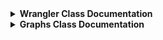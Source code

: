 <details>
<summary><strong>Wrangler Class Documentation</strong></summary>

The <strong>Wrangler</strong> class is a custom extension of the <strong>pd.DataFrame</strong> class with additional functionalities for data preprocessing and analysis.

<details><summary><strong>Class Attributes</strong></summary>

- <strong>_metadata</strong>: List of metadata attributes preserved in the class.

- <strong>_constructor</strong>

  - Description: This property returns a constructor for the class. The constructor is a function that can create a new instance of the class.

  - Returns:
    - Function: A constructor function.
</details>

<details>
<summary><strong>Methods</strong></summary>

### Initialization

- <strong>__init__(self, *args, **kwargs)</strong>:
  
  - Description: Initializes the <strong>`Wrangler`</strong> object, with an optional `my_attr` attribute.

### Data Preprocessing

- **`strip_dataframe(self)`**

  - Description: This method strips leading and trailing white spaces from both the DataFrame columns and the values within those columns.

  - Note: This method modifies the DataFrame in place.
    
- **`normalize(self, col)`**

  - Description: This method performs normalization on a numerical column in the DataFrame.

  - Parameters:
    - `col`: String: The name of the numerical column to be normalized.

  - Note: This method modifies the DataFrame in place by replacing the values in the specified numerical column with their normalized counterparts.
       
- **`complete_imputation(self)`**

  - Description: This method performs imputation on the entire DataFrame, filling missing values regardless of datatype. Numerical columns are imputed with the mean of the column, while categorical columns are imputed with the mode of the column.

  - Note: This method modifies the DataFrame in place.
    
- **`remove_outlier_iqr(self, column)`**

  - Description: This method uses the Interquartile Range (IQR) method to identify and remove outliers from a numerical column in the DataFrame.

  - Parameters:
    - `column`: String: The name of the numerical column from which outliers are to be removed.

  - Note: This method modifies the DataFrame in place.
    
- **`outlier_limits_iqr(self, column)`**

  - Description: This method produces the upper and lower bound rows of a DataFrame using the Interquartile Range (IQR) method based on a given column.

  - Parameters:
    - `column`: String: The name of the numerical column used to calculate outliers.

  - Returns:
    - DataFrame: Rows of the DataFrame where values are considered outliers based on the IQR method. 
    
- **`show_outlier_rows(self)`**

  - Description: This method displays all rows in the DataFrame that contain outliers using the Interquartile Range (IQR) method.

  - Note: Outliers are determined separately for each numerical column in the DataFrame.

- **`category_datatype(self)`**

  - Description: This method type casts columns with an object datatype into a category datatype.

  - Note: This method modifies the DataFrame in place.
    
- **`turn_null(self, val)`**

  - Description: This method replaces values in a DataFrame that represent an unknown value but are not recorded as null (e.g., '-', '?', '*') with NaN.

  - Parameters:
    - `val`: The value to be replaced with NaN.

  - Note: This method modifies the DataFrame in place.

- **`null_percent(self)`**

  - Description: Outputs the percentage of null values in each column of the DataFrame.

- **`drop_null_by_percent(self, percent)`**

  - Description: Drops columns in a DataFrame that have a percentage of null values greater than or equal to the specified threshold.

  - Parameters:
    - `percent`: Float: The percentage threshold above which columns will be dropped. Expressed as a value between 0 and 100.

  - Note: This method modifies the DataFrame in place.
      
- **`bool_datatype(self, column, true_value, false_value)`**

  - Description: This method type casts an object datatype into a boolean datatype based on specified true and false values.

  - Parameters:
    - `column` (str): The name of the column in the DataFrame.
    - `true_value`: The value in the column to be considered as True.
    - `false_value`: The value in the column to be considered as False.

  - **Note**: This method modifies the DataFrame in place.

### Data Analysis

- **`dataframe_analysis(self)`**:
  
  - Description: Provides descriptive statistics, checks for null values, and duplicated rows.
    
- **`identify_columns(self)`**:
  
  - Description: Identifies numerical and categorical columns.
    
- **`column_analysis(self)`**

  - Description: This method identifies and analyzes columns in the DataFrame, categorizing them into numerical and categorical columns, and provides additional insights such as high cardinality categorical columns and numerical columns treated as categorical.

  - Returns:
    - `category_columns`: List of Strings: Names of categorical columns.
    - `numerical_columns`: List of Strings: Names of purely numerical columns.
    - `category_with_hi_cardinality`: List of Strings: Names of categorical columns with high cardinality.
    
  - Note: High cardinality is defined as having more than 50 unique values.
  
- **`categorical_column_summary(self, column_name, plot=False)`**

  - Description: This method provides a summary of a categorical column in the DataFrame.

  - Parameters:
    - `column_name`: String: The name of the categorical column to summarize.
    - `plot`: Boolean (default: False): If True, a count plot of the categorical column will be displayed.

  - Note: This method prints the count and percentage ratio of each category in the specified categorical column.
      
- **`numerical_column_summary(self, column, plot=False)`**

  - Description: This method provides a summary of a numerical column in the DataFrame.

  - Parameters:
    - `column`: String: The name of the numerical column to summarize.
    - `plot`: Boolean (default: False): If True, a histogram of the numerical column will be displayed along with the summary statistics.

  - Note: This method prints the summary statistics including count, mean, standard deviation, minimum, 5th, 10th, 20th, 30th, 40th, 50th (median), 60th, 70th, 80th, 90th, 95th, and 99th percentiles.

  
- **`target_cross_analysis_cat(self, target, cat_col)`**

  - Description: This method cross-examines the relationship between a target column (numerical) and a categorical column.

  - Parameters:
    - `target`: String: The name of the numerical target column.
    - `cat_col`: String: The name of the categorical column.

  - Note: This method prints the mean of the target column grouped by the categories in the specified categorical column.
       
- **`target_cross_analysis_num(self, target, num_col)`**

  - Description: This method cross-examines the relationship between a target column and a numerical column, regardless of the datatype of the target column.

  - Parameters:
    - `target`: String: The name of the target column.
    - `num_col`: String: The name of the numerical column.

- **`counter(self, column)`**

  - Description: This method prints a dictionary containing the unique values of a specified column along with the number of occurrences of each value.

  - Parameter(s):
    - `column`: String: The name of the column for which unique values and their occurrences are counted.
</details>
</details>

<details>
<summary><strong>Graphs Class Documentation</strong></summary>

The `Graphs` class provides a variety of methods for visualizing data using seaborn and matplotlib libraries. This class is designed to facilitate the creation of different types of plots for exploratory data analysis.

## Class Initialization

### Constructor

- **`__init__(self, df, style='ggplot')`**:

  - Description: Initializes the `Graphs` object,
  - Parameters:
    - `df`: Pandas DataFrame: The dataset to be visualized.
    - `style`: String (optional): The style of the plots. Default is 'ggplot'.

## Visualization Methods

### Single Visualization Graphs

- **`histogram(self, column)`**:

  - Description: Generates a histogram plot for the specified column.
  - Parameter(s):
    - `column`: String: The name of the column for which the histogram is to be plotted.

- **`categorical_boxplot(self, categorical_column, numerical_column)`**

  - Description: This method generates a seaborn box plot to visualize the distribution of a numerical column (`numerical_column`) grouped by a categorical column (`categorical_column`).

  - Parameter(s):
    - `categorical_column`: String: The name of the categorical column for grouping.
    - `numerical_column`: String: The name of the numerical column to be plotted.


- **`categorical_boxplot_with_hue(self, categorical_column, numerical_column, hue_column)`**

  - Description: This method generates a seaborn box plot to visualize the distribution of a numerical column (`numerical_column`) grouped by a categorical column (`categorical_column`). Additionally, it encodes another categorical column (`hue_column`) by color to represent different groups.

  - Parameter(s):
    - `categorical_column`: String: The name of the categorical column for grouping.
    - `numerical_column`: String: The name of the numerical column to be plotted.
    - `hue_column`: String: The name of the categorical column for color encoding.

- **`categorical_barplot(self, cat_column, num_column, hue_col=None, limit=None)`**

  - Description: This method generates a seaborn bivariate bar plot to visualize the relationship between a categorical column (`cat_column`) and a numerical column (`num_column`). Optionally, it can encode a third categorical column (`hue_col`) by color to represent different groups. Optionally, can also limit the number of group columns shown with the `limit' parameter.

  - Parameter(s):
    - `cat_column`: String: The name of the categorical column.
    - `num_column`: String: The name of the numerical column.
    - `hue_col`: String or None: The name of the categorical column for color encoding (optional).
    - `limit`: Integer or None: The number of group columns to be shown in graph (optional).

- **`scatterplot(self, num_col1, num_col2, hue_col=None)`**

  - Description: This method generates a seaborn scatterplot to visualize the relationship between two numerical columns (`num_col1` and `num_col2`). Optionally, it can encode a third categorical column (`hue_col`) by color to represent different groups.

  - Parameter(s):
    - `num_col1`: String: The name of the first numerical column.
    - `num_col2`: String: The name of the second numerical column.
    - `hue_col`: String or None: The name of the categorical column for color encoding (optional).

- **`jointplot(self, num_col1, num_col2)`**

  - Description: This method creates a seaborn jointplot with a regression line to visualize the relationship between two numerical columns.

  - Parameters:
    - `num_col1`: String: The name of the first numerical column.
    - `num_col2`: String: The name of the second numerical column.

- **`list_heatmap(self, columns)`**

  - Description: This method creates a seaborn heatmap to visualize the correlation matrix between the numerical columns specified in the input list (`columns`).

  - Parameter(s):
    - `columns`: List of strings: The list of numerical column names for which the correlation matrix will be calculated and visualized.

- **`countplot(self, column, hue_col=None, limit=None)`**

  - Description: This method creates a seaborn bar plot to visualize the distribution of values in a single categorical column (`column`). Optionally, it can group the data based on another categorical column (`hue_col`), encoding different groups with different colors. Optionally, can also limit the number of group columns shown with the `limit' parameter.

  - Parameter(s):
    - `column`: String: The name of the categorical column to be plotted.
    - `hue_col`: String or None: The name of the categorical column for grouping (optional).
    - `limit`: Integer or None: The number of group columns to be shown in graph (optional).

- **`lineplot(self, x_column, y_column, hue_column=None, errors=None)`**

  - Description: This method creates a seaborn line plot to visualize the relationship between a numerical column (`y_column`) and a categorical column (`x_column`). Optionally, it can encode another categorical column (`hue_column`) using different colors. Error bars can also be included if desired.
  
  - Parameter(s):
    - `x_column`: String: The name of the categorical column on the x-axis.
    - `y_column`: String: The name of the numerical column on the y-axis.
    - `hue_column`: String or None: The name of the categorical column for color encoding (optional).
    - `errors`: String or None: The type of error bars to include (optional).

- **`pie_chart(self, column)`**

  - Description: This method creates a pie chart to visualize the distribution of categorical data in a specified column. Each category in the column is represented by a wedge in the pie chart, and the size of each wedge corresponds to the proportion of that category in the dataset.
  
  - Parameter(s):
    - `column`: String: The name of the categorical column for which the pie chart will be created.

- **`donut_pie_chart(self, column)`**

  - Description: This method creates a donut pie chart to visualize the distribution of categorical data in a specified column. Each category in the column is represented by a wedge in the pie chart, and the size of each wedge corresponds to the proportion of that category in the dataset.
  
  - Parameter(s):
    - `column`: String: The name of the categorical column for which the donut pie chart will be created.

- **`violinplot(self, cat_col, num_col)`**

  - Description: This method creates a seaborn violin plot to visualize the distribution of numerical data across categories in a categorical column. Each category in the categorical column is represented by a violin plot, showing the distribution of the numerical data within that category.
  
  - Parameter(s):
    - `cat_col`: String: The name of the categorical column.
    - `num_col`: String: The name of the numerical column to be plotted.

- **`violinplot_with_hue(self, cat_col, num_col, hue_col)`**

  - Description: This method creates a seaborn violin plot to visualize the distribution of numerical data across categories in a categorical column, with the data grouped by another categorical column represented by hue. Each category in the primary categorical column is represented by a violin plot, and within each category, the distribution is further differentiated by hue.
  
  - Parameter(s):
    - `cat_col`: String: The name of the primary categorical column.
    - `num_col`: String: The name of the numerical column to be plotted.
    - `hue_col`: String: The name of the categorical column used for grouping and differentiating the data in the violin plot.

- **`circular_barplot(self, cat_col, num_col, bar_color)`**

  - Description: This method creates a circular bar plot to visualize the values of a numerical column across categories in a categorical column. Each category is represented by a bar, and the length of the bar corresponds to the average value of the numerical column for that category. The bars are arranged in a circular manner around the plot, resembling a circular histogram.
  
  - Parameter(s):
    - `cat_col`: String: The name of the categorical column.
    - `num_col`: String: The name of the numerical column.
    - `bar_color`: String: The color palette to be used for the bars in the plot.

- **`race_track_plot(self, cat_col, num_col, bar_color)`**

  - Description: This method creates a race track bar plot to visualize the values of a numerical column across categories in a categorical column. Each category is represented by a bar, and the length of the bar corresponds to the average value of the numerical column for that category. The bars are arranged in a circular manner resembling a race track.
  
  - Parameter(s):
    - `cat_col`: String: The name of the categorical column.
    - `num_col`: String: The name of the numerical column.
    - `bar_color`: String: The color palette to be used for the bars in the plot.

### Interactive Visualization Charts using Plotly library

- **`treemap(self, cat_col, num_col, color_scale)`**

  - Description: This method generates an interactive treemap visualization based on categorical and numerical data. It groups the data by the categorical column, calculates the mean of the numerical column for each category, and visualizes the result as a treemap. Each category is represented by a rectangle, with the area of the rectangle proportional to the average value of the numerical column for that category. The color of the rectangles is determined by the values of the numerical column, using a specified color scale.
  
  - Parameter(s):
    - `cat_col`: String: The name of the categorical column.
    - `num_col`: String: The name of the numerical column.
    - `color_scale`: String: The color palette for the treemap bars.

- **`percentage_pie_chart(self, cat_col, num_col, bar_col)`**

  - Description: This method generates an interactive pie chart visualization representing the percentage distribution of numerical data across categories in a categorical column. It calculates the mean of the numerical column for each category, rounds the values to two decimal places, and then sorts the categories based on these values. Each category is represented in the pie chart, with the size of each slice proportional to the percentage of the total numerical values it represents. The color of each slice can be customized using a specified color palette.
  
  - Parameter(s):
    - `cat_col`: String: The name of the categorical column.
    - `num_col`: String: The name of the numerical column.
    - `bar_col`: String: The name of the color palette to be used for the pie chart slices.

- **`interactive_bar_chart(self, cat_col, num_col, bar_col)`**

  - Description: This method generates an interactive bar chart visualization depicting the average numerical values across categories in a categorical column. It calculates the mean of the numerical column for each category, rounds the values to two decimal places, and sorts the categories based on these mean values. Each category is represented by a bar in the bar chart, with the height of the bar corresponding to the average numerical value. The color of each bar can be customized using a specified color palette.
  
  - Parameter(s):
    - `cat_col`: String: The name of the categorical column.
    - `num_col`: String: The name of the numerical column.
    - `bar_col`: String: The name of the color palette to be used for the bar chart bars.

- **`polar_line_chart(self, cat_col, num_col, bar_col)`**

  - Description: This method generates an interactive polar line chart visualization illustrating the average numerical values across categories in a categorical column. It calculates the mean of the numerical column for each category, rounds the values to two decimal places, and sorts the categories based on these mean values. Each category is represented by a point on the polar chart, and the lines connecting these points create a line chart. The color of the lines can be customized using a specified color palette.
  
  - Parameter(s):
    - `cat_col`: String: The name of the categorical column.
    - `num_col`: String: The name of the numerical column.
    - `bar_col`: String: The name of the color palette to be used for the line chart.

- **`circular_bubble_chart(self, cat_col, num_col, bar_col)`**

  - Description: This method generates an interactive circular bubble chart visualization representing the average numerical values across categories in a categorical column. It calculates the mean of the numerical column for each category, rounds the values to two decimal places, and sorts the categories based on these mean values. Each category is represented by a bubble, positioned in a circular pattern, with the size of the bubble corresponding to the average numerical value. The color of each bubble can be customized using a specified color palette.
  
  - Parameter(s):
    - `cat_col`: String: The name of the categorical column.
    - `num_col`: String: The name of the numerical column.
    - `bar_col`: String: The name of the color palette to be used for the bubble chart.

### Multi-plot Graphs

- **`regression_subplots(self, cat_col, num_col1, num_col2, sub_1, sub_2)`**

  - Description: This method creates subplots of regression plots based on categorical and numerical data. It takes two numerical columns (`num_col1` and `num_col2`) and a categorical column (`cat_col`) as input and generates subplots where each subplot corresponds to a unique category in the categorical column. Each subplot contains a scatter plot with a regression line representing the relationship between the two numerical columns for the specific category. Annotations indicating the category name and the correlation coefficient are added to each subplot.
  
  - Parameter(s):
    - `cat_col`: String: The name of the categorical column.
    - `num_col1`: String: The name of the first numerical column.
    - `num_col2`: String: The name of the second numerical column.
    - `sub_1`: Integer: The number of rows in the subplot grid.
    - `sub_2`: Integer: The number of columns in the subplot grid.

- **`histogram_subplots(self, sub_1, sub_2)`**

  - Description: This method generates subplots of histograms for numerical columns in the DataFrame. It creates a grid of subplots with dimensions specified by `sub_1` (number of rows) and `sub_2` (number of columns), and plots histograms for each numerical column in the DataFrame. The histograms include kernel density estimation (KDE) curves for better visualization of the data distribution.
  
  - Parameter(s):
    - `sub_1`: Integer: The number of rows in the subplot grid.
    - `sub_2`: Integer: The number of columns in the subplot grid.

- **`cat_count_subplots(self, sub_1, sub_2, limit=None)`**

  - Description: This method generates subplots of countplots for categorical columns in the DataFrame. It creates a grid of subplots with dimensions specified by `sub_1` (number of rows) and `sub_2` (number of columns), and plots countplots for each categorical column in the DataFrame. Each countplot displays the count of occurrences of each category in the respective categorical column. The bars in the countplots are annotated with the percentage of occurrences they represent. Optionally, can limit the number of group columns shown in each subplot with the `limit' parameter.
  
  - Parameter(s):
    - `sub_1`: Integer: The number of rows in the subplot grid.
    - `sub_2`: Integer: The number of columns in the subplot grid.
    - `limit`: Integer or None: The number of group columns to be shown in graph (optional).

- **`scatter_subplots(self, num_col, sub_1, sub_2, hue_col=None)`**

  - Description: This method generates subplots of scatter plots with a specified numerical column (`num_col`) on the y-axis and other numerical columns in the DataFrame on the x-axis. It creates a grid of subplots with dimensions specified by `sub_1` (number of rows) and `sub_2` (number of columns), and plots scatter plots for each pair of numerical columns in the DataFrame. If a `hue_col` is provided, the data points will be colored based on the values in the specified categorical column.
  
  - Parameter(s):
    - `num_col`: String: The name of the numerical column to be plotted on the y-axis.
    - `sub_1`: Integer: The number of rows in the subplot grid.
    - `sub_2`: Integer: The number of columns in the subplot grid.
    - `hue_col`: String (optional): The name of the categorical column used for coloring the data points in the scatter plots.

- **`box_subplots(self, sub_1, sub_2)`**

  - Description: This method generates subplots of boxplots for numerical columns in the DataFrame. It creates a grid of subplots with dimensions specified by `sub_1` (number of rows) and `sub_2` (number of columns), and plots boxplots for each numerical column in the DataFrame. Each boxplot displays the distribution of values for the respective numerical column.
  
  - Parameter(s):
    - `sub_1`: Integer: The number of rows in the subplot grid.
    - `sub_2`: Integer: The number of columns in the subplot grid.

- **`bar_subplots(self, cat_col, sub_1, sub_2, limit=None)`**

  - Description: This method generates subplots of bar plots for comparing numerical columns across categories in a specified categorical column. It creates a grid of subplots with dimensions specified by `sub_1` (number of rows) and `sub_2` (number of columns), and plots bar plots for each numerical column in the DataFrame. Each bar plot displays the average value of the respective numerical column for each category in the specified categorical column. Optionally, can limit the number of group columns shown in each subplot with the `limit' parameter.
  
  - Parameter(s):
    - `cat_col`: String: The name of the categorical column for grouping the data.
    - `sub_1`: Integer: The number of rows in the subplot grid.
    - `sub_2`: Integer: The number of columns in the subplot grid.
    - `limit`: Integer or None: The number of group columns to be shown in graph (optional).
</details>
